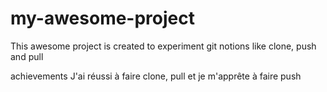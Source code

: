 # my-awesome-project

This awesome project is created to experiment git notions like clone, push and pull

achievements
J'ai réussi à faire clone, pull et je m'apprête à faire push